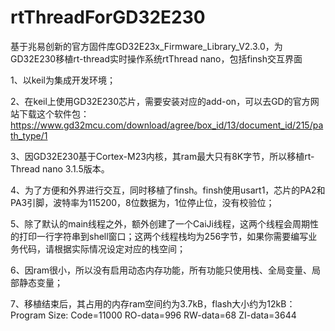 # rtThreadForGD32E230
基于兆易创新的官方固件库GD32E23x_Firmware_Library_V2.3.0，为GD32E230移植rt-thread实时操作系统rtThread nano，包括finsh交互界面

1、以keil为集成开发环境；

2、在keil上使用GD32E230芯片，需要安装对应的add-on，可以去GD的官方网站下载这个软件包：https://www.gd32mcu.com/download/agree/box_id/13/document_id/215/path_type/1

3、因GD32E230基于Cortex-M23内核，其ram最大只有8K字节，所以移植rt-Thread nano 3.1.5版本。

4、为了方便和外界进行交互，同时移植了finsh。finsh使用usart1，芯片的PA2和PA3引脚，波特率为115200，8位数据为，1位停止位，没有校验位；

5、除了默认的main线程之外，额外创建了一个CaiJi线程，这两个线程会周期性的打印一行字符串到shell窗口；这两个线程栈均为256字节，如果你需要编写业务代码，请根据实际情况设定对应的栈空间；

6、因ram很小，所以没有启用动态内存功能，所有功能只使用栈、全局变量、局部静态变量；

7、移植结束后，其占用的内存ram空间约为3.7kB，flash大小约为12kB：
Program Size: Code=11000 RO-data=996 RW-data=68 ZI-data=3644
